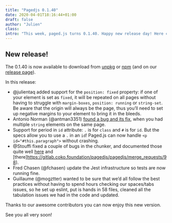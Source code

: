 ```yaml
---
title: "Pagedjs 0.1.40"
date: 2020-04-01T18:16:44+01:00
draft: false
author: "Julien"
class:
intro: "This week, paged.js turns 0.1.40. Happy new release day! Here come a couple of fixes and some new features"
---
```


## New release!

The 0.1.40 is now available to download from [unpkg](https://unpkg.com) or [npm](https://www.npmjs.com/package/pagedjs) (and on our [release page](/documentation/releases)).

In this release:

- @julientaq added support for the `position: fixed` property: if one of your element is set as `fixed`, it will be repeated on all pages without having to struggle with `margin-boxes`, `position: running` or `string-set`. Be aware that the origin will always be the page, thus you’ll need to set up negative margins to your element to bring it in the bleeds.
- Antonio Norman (@antman3351) [found a bug and its fix](https://gitlab.coko.foundation/pagedjs/pagedjs/issues/180), when you had multiple `string` elements on the same page.
- Support for period in `id` attribute: `.` is for `class` and `#` is for `id`. But the specs allow you to use a `.` in an `id`!
  Paged.js can now handle `<p id="#this.paragraph">` without crashing.
- @Stouffi fixed a couple of bugs in the chunker, and documented those quite well [here](https://gitlab.coko.foundation/pagedjs/pagedjs/merge_requests/101) and [there]https://gitlab.coko.foundation/pagedjs/pagedjs/merge_requests/98).
- Fred Chasen (@fchasen) update the Jest infrastructure so tests are now running fine.
- Guillaume (@mogztter) wanted to be sure that we’d all follow the best practices without having to spend hours checking our spaces/tabs issues, so he set up eslint, put is hands in 58 files, cleaned all the tabulation issues we had in the code and updated.

Thanks to our awesome contributors you can now enjoy this new version.

See you all very soon!
